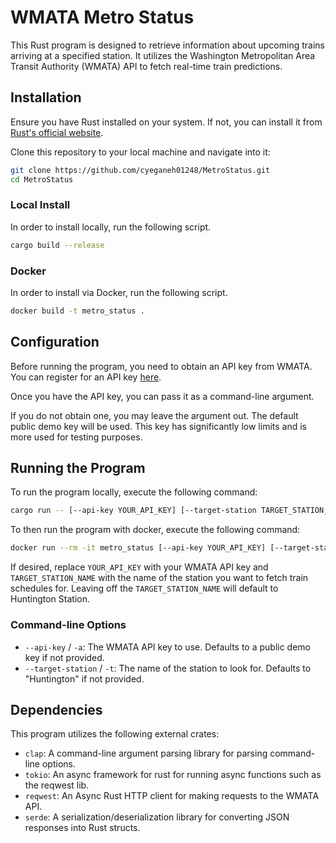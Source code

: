 # WMATA Metro Status

This Rust program is designed to retrieve information about upcoming trains arriving at a specified station. It utilizes
the Washington Metropolitan Area Transit Authority (WMATA) API to fetch real-time train predictions.

## Installation

Ensure you have Rust installed on your system. If not, you can install it
from [Rust's official website](https://www.rust-lang.org/).

Clone this repository to your local machine and navigate into it:

```bash
git clone https://github.com/cyeganeh01248/MetroStatus.git
cd MetroStatus
```

### Local Install

In order to install locally, run the following script.

```bash
cargo build --release
```

### Docker

In order to install via Docker, run the following script.

```bash
docker build -t metro_status .
```

## Configuration

Before running the program, you need to obtain an API key from WMATA. You can register for an API
key [here](https://developer.wmata.com/).

Once you have the API key, you can pass it as a command-line argument.

If you do not obtain one, you may leave the argument out. The default public demo key will be used. This key has
significantly low limits and is more used for testing purposes.

## Running the Program

To run the program locally, execute the following command:

```bash
cargo run -- [--api-key YOUR_API_KEY] [--target-station TARGET_STATION_NAME]
```

To then run the program with docker, execute the following command:

```bash
docker run --rm -it metro_status [--api-key YOUR_API_KEY] [--target-station TARGET_STATION_NAME]
```

If desired, replace `YOUR_API_KEY` with your WMATA API key and `TARGET_STATION_NAME` with the name of the station you
want to fetch train schedules for. Leaving off the `TARGET_STATION_NAME` will default to Huntington Station.

### Command-line Options

- `--api-key` / `-a`: The WMATA API key to use. Defaults to a public demo key if not provided.
- `--target-station` / `-t`: The name of the station to look for. Defaults to "Huntington" if not provided.

## Dependencies

This program utilizes the following external crates:

- `clap`: A command-line argument parsing library for parsing command-line options.
- `tokio`: An async framework for rust for running async functions such as the reqwest lib.
- `reqwest`: An Async Rust HTTP client for making requests to the WMATA API.
- `serde`: A serialization/deserialization library for converting JSON responses into Rust structs.

